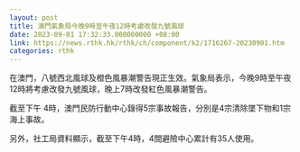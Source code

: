 ```yaml
---
layout: post
title: 澳門氣象局今晚9時至午夜12時考慮改發九號風球
date: 2023-09-01 17:32:33.000000000 +08:00
link: https://news.rthk.hk/rthk/ch/component/k2/1716267-20230901.htm
categories: rthk
---
```


在澳門，八號西北風球及橙色風暴潮警告現正生效。氣象局表示，今晚9時至午夜12時將考慮改發九號風球，晚上7時改發紅色風暴潮警告。

截至下午 4時，澳門民防行動中心錄得5宗事故報告，分別是4宗清除墜下物和1宗海上事故。

另外，社工局資料顯示，截至下午4時，4間避險中心累計有35人使用。
